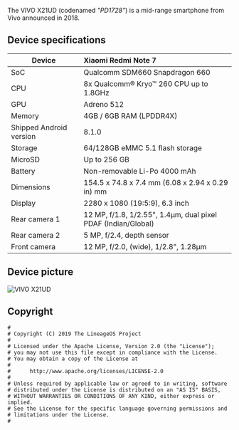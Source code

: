 The VIVO X21UD (codenamed _"PD1728"_) is a mid-range smartphone from Vivo announced in 2018.

## Device specifications

| Device                  | Xiaomi Redmi Note 7                                           |
| ----------------------- | :------------------------------------------------------------ |
| SoC                     | Qualcomm SDM660 Snapdragon 660                                |
| CPU                     | 8x Qualcomm® Kryo™ 260 CPU up to 1.8GHz                       |
| GPU                     | Adreno 512                                                    |
| Memory                  | 4GB / 6GB RAM (LPDDR4X)                                       |
| Shipped Android version | 8.1.0                                                         |
| Storage                 | 64/128GB eMMC 5.1 flash storage                               |
| MicroSD                 | Up to 256 GB                                                  |
| Battery                 | Non-removable Li-Po 4000 mAh                                  |
| Dimensions              | 154.5 x 74.8 x 7.4 mm (6.08 x 2.94 x 0.29 in) mm              |
| Display                 | 2280 x 1080 (19:5:9), 6.3 inch                                |
| Rear camera 1           | 12 MP, f/1.8, 1/2.55", 1.4µm, dual pixel PDAF (Indian/Global) |
| Rear camera 2           | 5 MP, f/2.4,  depth sensor                                    |
| Front camera            | 12 MP, f/2.0, (wide), 1/2.8", 1.28µm                          |


## Device picture

![VIVO X21UD](https://fdn2.gsmarena.com/vv/pics/vivo/vivo-x21ud-1.jpg)

## Copyright

```
#
# Copyright (C) 2019 The LineageOS Project
#
# Licensed under the Apache License, Version 2.0 (the "License");
# you may not use this file except in compliance with the License.
# You may obtain a copy of the License at
#
#      http://www.apache.org/licenses/LICENSE-2.0
#
# Unless required by applicable law or agreed to in writing, software
# distributed under the License is distributed on an "AS IS" BASIS,
# WITHOUT WARRANTIES OR CONDITIONS OF ANY KIND, either express or implied.
# See the License for the specific language governing permissions and
# limitations under the License.
#

